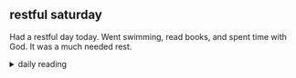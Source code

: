 ## restful saturday

Had a restful day today. Went swimming, read books, and spent time with God. It was a much needed rest.

<details markdown="1">
<summary>daily reading</summary>

| {{ page.date | date: "%B %-d, %Y" }} |
| :-------------: |
| [2 Chron. 32; Rev. 18; Zech. 14; John 17]({% link _Bible/Bible-year-1.md %}) |
| [WLC 21-29]({% link _wlc/wlc-month-1.md %}) |
| [The Chalcedonian Definition](https://thewestminsterstandard.org/the-chalcedonian-creed/) |

</details>